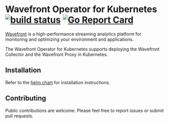 # Wavefront Operator for Kubernetes [![build status][ci-img]][ci] [![Go Report Card][go-report-img]][go-report]

[Wavefront](https://docs.wavefront.com) is a high-performance streaming analytics platform for monitoring and optimizing your environment and applications.

The Wavefront Operator for Kubernetes supports deploying the Wavefront Collector and the Wavefront Proxy in Kubernetes.

## Installation
Refer to the [helm chart](https://github.com/wavefrontHQ/wavefront-operator-for-kubernetes/tree/master/install) for installation instructions.

## Contributing
Public contributions are welcome. Please feel free to report issues or submit pull requests.

[ci-img]: https://travis-ci.com/wavefrontHQ/wavefront-operator-for-kubernetes.svg?branch=master
[ci]: https://travis-ci.com/wavefrontHQ/wavefront-operator-for-kubernetes
[go-report-img]: https://goreportcard.com/badge/github.com/wavefronthq/wavefront-operator-for-kubernetes
[go-report]: https://goreportcard.com/report/github.com/wavefronthq/wavefront-operator-for-kubernetes
[docker-pull-img]: https://img.shields.io/docker/pulls/wavefronthq/wavefront-operator-for-kubernetes.svg?logo=docker
[docker-img]: https://hub.docker.com/r/wavefronthq/wavefront-operator-for-kubernetes/

